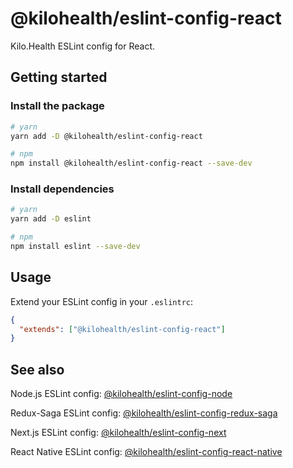 # @kilohealth/eslint-config-react

Kilo.Health ESLint config for React.

## Getting started

### Install the package

```bash
# yarn
yarn add -D @kilohealth/eslint-config-react

# npm
npm install @kilohealth/eslint-config-react --save-dev
```

### Install dependencies

```bash
# yarn
yarn add -D eslint

# npm
npm install eslint --save-dev
```

## Usage

Extend your ESLint config in your `.eslintrc`:

```json
{
  "extends": ["@kilohealth/eslint-config-react"]
}
```

## See also

Node.js ESLint config:
[@kilohealth/eslint-config-node](https://npm.im/@kilohealth/eslint-config-node)

Redux-Saga ESLint config:
[@kilohealth/eslint-config-redux-saga](https://npm.im/@kilohealth/eslint-config-redux-saga)

Next.js ESLint config:
[@kilohealth/eslint-config-next](https://npm.im/@kilohealth/eslint-config-next)

React Native ESLint config:
[@kilohealth/eslint-config-react-native](https://npm.im/@kilohealth/eslint-config-react-native)

